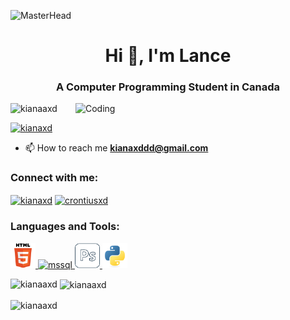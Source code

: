 ![MasterHead](https://upload-bbs.miyoushe.com/upload/2022/10/17/73565430/4bc7cdb3edc722f3fd81b11130714c7f_8719525187148128947.png?x-oss-process=image/auto-orient,0/interlace,1/format,png)
<h1 align="center">Hi 👋, I'm Lance</h1>
<h3 align="center">A Computer Programming Student in Canada</h3>
<img align="right" alt="Coding" width="400" src=https://steamuserimages-a.akamaihd.net/ugc/2047482034942683256/6EA887BE67244A2742B97D2D4F7BB45E9F5CE0BC/?imw=5000&imh=5000&ima=fit&impolicy=Letterbox&imcolor=%23000000&letterbox=false"
<p align="left"> <img src="https://komarev.com/ghpvc/?username=kianaaxd&label=Profile%20views&color=0e75b6&style=flat" alt="kianaaxd" /> </p>

<p align="left"> <a href="https://twitter.com/kianaxd" target="blank"><img src="https://img.shields.io/twitter/follow/kianaxd?logo=twitter&style=for-the-badge" alt="kianaxd" /></a> </p>

- 📫 How to reach me **kianaxddd@gmail.com**

<h3 align="left">Connect with me:</h3>
<p align="left">
<a href="https://twitter.com/kianaxd" target="blank"><img align="center" src="https://raw.githubusercontent.com/rahuldkjain/github-profile-readme-generator/master/src/images/icons/Social/twitter.svg" alt="kianaxd" height="30" width="40" /></a>
<a href="https://www.youtube.com/c/crontiusxd" target="blank"><img align="center" src="https://raw.githubusercontent.com/rahuldkjain/github-profile-readme-generator/master/src/images/icons/Social/youtube.svg" alt="crontiusxd" height="30" width="40" /></a>
</p>

<h3 align="left">Languages and Tools:</h3>
<p align="left"> <a href="https://www.w3.org/html/" target="_blank" rel="noreferrer"> <img src="https://raw.githubusercontent.com/devicons/devicon/master/icons/html5/html5-original-wordmark.svg" alt="html5" width="40" height="40"/> </a> <a href="https://www.microsoft.com/en-us/sql-server" target="_blank" rel="noreferrer"> <img src="https://www.svgrepo.com/show/303229/microsoft-sql-server-logo.svg" alt="mssql" width="40" height="40"/> </a> <a href="https://www.photoshop.com/en" target="_blank" rel="noreferrer"> <img src="https://raw.githubusercontent.com/devicons/devicon/master/icons/photoshop/photoshop-line.svg" alt="photoshop" width="40" height="40"/> </a> <a href="https://www.python.org" target="_blank" rel="noreferrer"> <img src="https://raw.githubusercontent.com/devicons/devicon/master/icons/python/python-original.svg" alt="python" width="40" height="40"/> </a> </p>

<p><img align="left" src="https://github-readme-stats.vercel.app/api/top-langs?username=kianaaxd&show_icons=true&locale=en&layout=compact" alt="kianaaxd" /></p>

<p>&nbsp;<img align="center" src="https://github-readme-stats.vercel.app/api?username=kianaaxd&show_icons=true&locale=en" alt="kianaaxd" /></p>

<p><img align="center" src="https://github-readme-streak-stats.herokuapp.com/?user=kianaaxd&" alt="kianaaxd" /></p>

